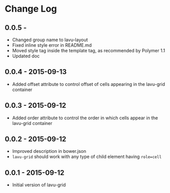 # Change Log

## 0.0.5 -
- Changed group name to lavu-layout
- Fixed inline style error in README.md
- Moved style tag inside the template tag, as recommended by Polymer 1.1
- Updated doc

## 0.0.4 - 2015-09-13
- Added offset attribute to control offset of cells appearing in the lavu-grid container

## 0.0.3 - 2015-09-12
- Added order attribute to control the order in which cells appear in the lavu-grid container

## 0.0.2 - 2015-09-12
- Improved description in bower.json
- `lavu-grid` should work with any type of child element having `role=cell`

## 0.0.1 - 2015-09-12
- Initial version of lavu-grid
